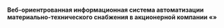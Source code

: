 **Веб-ориентрованная информационная система автоматизации материально-технического снабжения в акционерной компании «»**
